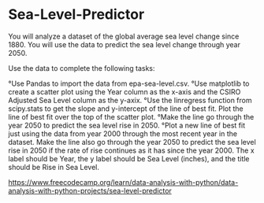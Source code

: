 # Sea-Level-Predictor
You will analyze a dataset of the global average sea level change since 1880. You will use the data to predict the sea level change through year 2050.

Use the data to complete the following tasks:

°Use Pandas to import the data from epa-sea-level.csv.
°Use matplotlib to create a scatter plot using the Year column as the x-axis and the CSIRO Adjusted Sea Level column as the y-axix.
°Use the linregress function from scipy.stats to get the slope and y-intercept of the line of best fit. Plot the line of best fit over the top of the scatter plot. °Make the line go through the year 2050 to predict the sea level rise in 2050.
°Plot a new line of best fit just using the data from year 2000 through the most recent year in the dataset. Make the line also go through the year 2050 to predict the sea level rise in 2050 if the rate of rise continues as it has since the year 2000.
The x label should be Year, the y label should be Sea Level (inches), and the title should be Rise in Sea Level.

https://www.freecodecamp.org/learn/data-analysis-with-python/data-analysis-with-python-projects/sea-level-predictor
